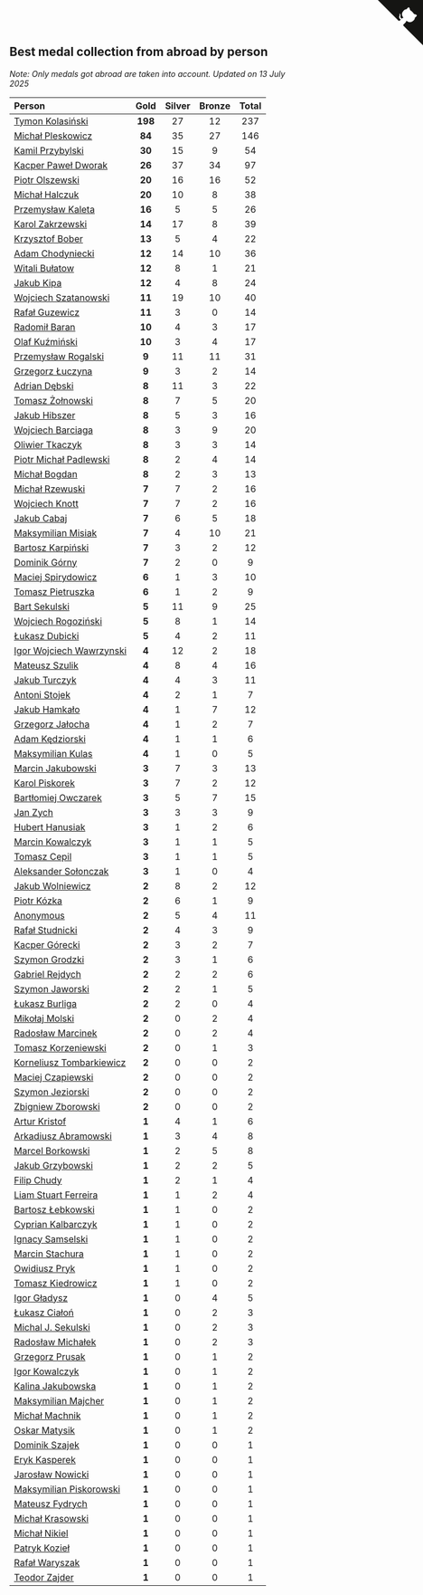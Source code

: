 ## Best medal collection from abroad by person

*Note: Only medals got abroad are taken into account.*
*Updated on 13 July 2025*

| Person | Gold | Silver | Bronze | Total |
| :--- | :--: | :--: | :--: | :--: |
| [Tymon Kolasiński](https://www.worldcubeassociation.org/persons/2016KOLA02) | **198** | 27 | 12 | 237 |
| [Michał Pleskowicz](https://www.worldcubeassociation.org/persons/2009PLES01) | **84** | 35 | 27 | 146 |
| [Kamil Przybylski](https://www.worldcubeassociation.org/persons/2016PRZY01) | **30** | 15 | 9 | 54 |
| [Kacper Paweł Dworak](https://www.worldcubeassociation.org/persons/2020DWOR01) | **26** | 37 | 34 | 97 |
| [Piotr Olszewski](https://www.worldcubeassociation.org/persons/2013OLSZ02) | **20** | 16 | 16 | 52 |
| [Michał Halczuk](https://www.worldcubeassociation.org/persons/2006HALC01) | **20** | 10 | 8 | 38 |
| [Przemysław Kaleta](https://www.worldcubeassociation.org/persons/2012KALE01) | **16** | 5 | 5 | 26 |
| [Karol Zakrzewski](https://www.worldcubeassociation.org/persons/2014ZAKR01) | **14** | 17 | 8 | 39 |
| [Krzysztof Bober](https://www.worldcubeassociation.org/persons/2013BOBE01) | **13** | 5 | 4 | 22 |
| [Adam Chodyniecki](https://www.worldcubeassociation.org/persons/2017CHOD02) | **12** | 14 | 10 | 36 |
| [Witali Bułatow](https://www.worldcubeassociation.org/persons/2015BUAT01) | **12** | 8 | 1 | 21 |
| [Jakub Kipa](https://www.worldcubeassociation.org/persons/2010KIPA01) | **12** | 4 | 8 | 24 |
| [Wojciech Szatanowski](https://www.worldcubeassociation.org/persons/2011SZAT01) | **11** | 19 | 10 | 40 |
| [Rafał Guzewicz](https://www.worldcubeassociation.org/persons/2006GUZE01) | **11** | 3 | 0 | 14 |
| [Radomił Baran](https://www.worldcubeassociation.org/persons/2020BARA02) | **10** | 4 | 3 | 17 |
| [Olaf Kuźmiński](https://www.worldcubeassociation.org/persons/2018KUZM02) | **10** | 3 | 4 | 17 |
| [Przemysław Rogalski](https://www.worldcubeassociation.org/persons/2013ROGA02) | **9** | 11 | 11 | 31 |
| [Grzegorz Łuczyna](https://www.worldcubeassociation.org/persons/2005LUCZ01) | **9** | 3 | 2 | 14 |
| [Adrian Dębski](https://www.worldcubeassociation.org/persons/2017DEBS01) | **8** | 11 | 3 | 22 |
| [Tomasz Żołnowski](https://www.worldcubeassociation.org/persons/2005ZOLN01) | **8** | 7 | 5 | 20 |
| [Jakub Hibszer](https://www.worldcubeassociation.org/persons/2018HIBS01) | **8** | 5 | 3 | 16 |
| [Wojciech Barciaga](https://www.worldcubeassociation.org/persons/2013BARC03) | **8** | 3 | 9 | 20 |
| [Oliwier Tkaczyk](https://www.worldcubeassociation.org/persons/2017TKAC04) | **8** | 3 | 3 | 14 |
| [Piotr Michał Padlewski](https://www.worldcubeassociation.org/persons/2008PADL01) | **8** | 2 | 4 | 14 |
| [Michał Bogdan](https://www.worldcubeassociation.org/persons/2012BOGD01) | **8** | 2 | 3 | 13 |
| [Michał Rzewuski](https://www.worldcubeassociation.org/persons/2014RZEW01) | **7** | 7 | 2 | 16 |
| [Wojciech Knott](https://www.worldcubeassociation.org/persons/2011KNOT01) | **7** | 7 | 2 | 16 |
| [Jakub Cabaj](https://www.worldcubeassociation.org/persons/2008CABA03) | **7** | 6 | 5 | 18 |
| [Maksymilian Misiak](https://www.worldcubeassociation.org/persons/2017MISI01) | **7** | 4 | 10 | 21 |
| [Bartosz Karpiński](https://www.worldcubeassociation.org/persons/2019KARP03) | **7** | 3 | 2 | 12 |
| [Dominik Górny](https://www.worldcubeassociation.org/persons/2015GORN01) | **7** | 2 | 0 | 9 |
| [Maciej Spirydowicz](https://www.worldcubeassociation.org/persons/2020SPIR01) | **6** | 1 | 3 | 10 |
| [Tomasz Pietruszka](https://www.worldcubeassociation.org/persons/2021PIET01) | **6** | 1 | 2 | 9 |
| [Bart Sekulski](https://www.worldcubeassociation.org/persons/2013SEKU01) | **5** | 11 | 9 | 25 |
| [Wojciech Rogoziński](https://www.worldcubeassociation.org/persons/2019ROGO04) | **5** | 8 | 1 | 14 |
| [Łukasz Dubicki](https://www.worldcubeassociation.org/persons/2018DUBI01) | **5** | 4 | 2 | 11 |
| [Igor Wojciech Wawrzynski](https://www.worldcubeassociation.org/persons/2019WAWR01) | **4** | 12 | 2 | 18 |
| [Mateusz Szulik](https://www.worldcubeassociation.org/persons/2017SZUL01) | **4** | 8 | 4 | 16 |
| [Jakub Turczyk](https://www.worldcubeassociation.org/persons/2022TURC02) | **4** | 4 | 3 | 11 |
| [Antoni Stojek](https://www.worldcubeassociation.org/persons/2022STOJ03) | **4** | 2 | 1 | 7 |
| [Jakub Hamkało](https://www.worldcubeassociation.org/persons/2018HAMK01) | **4** | 1 | 7 | 12 |
| [Grzegorz Jałocha](https://www.worldcubeassociation.org/persons/2012JALO01) | **4** | 1 | 2 | 7 |
| [Adam Kędziorski](https://www.worldcubeassociation.org/persons/2019KEDZ01) | **4** | 1 | 1 | 6 |
| [Maksymilian Kulas](https://www.worldcubeassociation.org/persons/2021KULA02) | **4** | 1 | 0 | 5 |
| [Marcin Jakubowski](https://www.worldcubeassociation.org/persons/2007JAKU01) | **3** | 7 | 3 | 13 |
| [Karol Piskorek](https://www.worldcubeassociation.org/persons/2021PISK01) | **3** | 7 | 2 | 12 |
| [Bartłomiej Owczarek](https://www.worldcubeassociation.org/persons/2013OWCZ01) | **3** | 5 | 7 | 15 |
| [Jan Zych](https://www.worldcubeassociation.org/persons/2014ZYCH01) | **3** | 3 | 3 | 9 |
| [Hubert Hanusiak](https://www.worldcubeassociation.org/persons/2013HANU01) | **3** | 1 | 2 | 6 |
| [Marcin Kowalczyk](https://www.worldcubeassociation.org/persons/2011KOWA01) | **3** | 1 | 1 | 5 |
| [Tomasz Cepil](https://www.worldcubeassociation.org/persons/2018CEPI01) | **3** | 1 | 1 | 5 |
| [Aleksander Sołonczak](https://www.worldcubeassociation.org/persons/2022SOLO01) | **3** | 1 | 0 | 4 |
| [Jakub Wolniewicz](https://www.worldcubeassociation.org/persons/2012WOLN01) | **2** | 8 | 2 | 12 |
| [Piotr Kózka](https://www.worldcubeassociation.org/persons/2005KOZK01) | **2** | 6 | 1 | 9 |
| [Anonymous](https://www.worldcubeassociation.org/persons/2017ANON13) | **2** | 5 | 4 | 11 |
| [Rafał Studnicki](https://www.worldcubeassociation.org/persons/2005STUD01) | **2** | 4 | 3 | 9 |
| [Kacper Górecki](https://www.worldcubeassociation.org/persons/2021GORE01) | **2** | 3 | 2 | 7 |
| [Szymon Grodzki](https://www.worldcubeassociation.org/persons/2020GROD01) | **2** | 3 | 1 | 6 |
| [Gabriel Rejdych](https://www.worldcubeassociation.org/persons/2020REJD01) | **2** | 2 | 2 | 6 |
| [Szymon Jaworski](https://www.worldcubeassociation.org/persons/2021JAWO01) | **2** | 2 | 1 | 5 |
| [Łukasz Burliga](https://www.worldcubeassociation.org/persons/2013BURL01) | **2** | 2 | 0 | 4 |
| [Mikołaj Molski](https://www.worldcubeassociation.org/persons/2015MOLS01) | **2** | 0 | 2 | 4 |
| [Radosław Marcinek](https://www.worldcubeassociation.org/persons/2022MARC05) | **2** | 0 | 2 | 4 |
| [Tomasz Korzeniewski](https://www.worldcubeassociation.org/persons/2007KORZ01) | **2** | 0 | 1 | 3 |
| [Korneliusz Tombarkiewicz](https://www.worldcubeassociation.org/persons/2009TOMB01) | **2** | 0 | 0 | 2 |
| [Maciej Czapiewski](https://www.worldcubeassociation.org/persons/2014CZAP01) | **2** | 0 | 0 | 2 |
| [Szymon Jeziorski](https://www.worldcubeassociation.org/persons/2013JEZI01) | **2** | 0 | 0 | 2 |
| [Zbigniew Zborowski](https://www.worldcubeassociation.org/persons/2003ZBOR02) | **2** | 0 | 0 | 2 |
| [Artur Kristof](https://www.worldcubeassociation.org/persons/2012KRIS12) | **1** | 4 | 1 | 6 |
| [Arkadiusz Abramowski](https://www.worldcubeassociation.org/persons/2014ABRA01) | **1** | 3 | 4 | 8 |
| [Marcel Borkowski](https://www.worldcubeassociation.org/persons/2023BORK01) | **1** | 2 | 5 | 8 |
| [Jakub Grzybowski](https://www.worldcubeassociation.org/persons/2017GRZY02) | **1** | 2 | 2 | 5 |
| [Filip Chudy](https://www.worldcubeassociation.org/persons/2022CHUD02) | **1** | 2 | 1 | 4 |
| [Liam Stuart Ferreira](https://www.worldcubeassociation.org/persons/2022FERR14) | **1** | 1 | 2 | 4 |
| [Bartosz Łebkowski](https://www.worldcubeassociation.org/persons/2021LEBK01) | **1** | 1 | 0 | 2 |
| [Cyprian Kalbarczyk](https://www.worldcubeassociation.org/persons/2016KALB01) | **1** | 1 | 0 | 2 |
| [Ignacy Samselski](https://www.worldcubeassociation.org/persons/2022SAMS03) | **1** | 1 | 0 | 2 |
| [Marcin Stachura](https://www.worldcubeassociation.org/persons/2011STAC01) | **1** | 1 | 0 | 2 |
| [Owidiusz Pryk](https://www.worldcubeassociation.org/persons/2008PRYK01) | **1** | 1 | 0 | 2 |
| [Tomasz Kiedrowicz](https://www.worldcubeassociation.org/persons/2006KIED01) | **1** | 1 | 0 | 2 |
| [Igor Gładysz](https://www.worldcubeassociation.org/persons/2022GLAD01) | **1** | 0 | 4 | 5 |
| [Łukasz Ciałoń](https://www.worldcubeassociation.org/persons/2005CIAL02) | **1** | 0 | 2 | 3 |
| [Michal J. Sekulski](https://www.worldcubeassociation.org/persons/2023SEKU01) | **1** | 0 | 2 | 3 |
| [Radosław Michałek](https://www.worldcubeassociation.org/persons/2021MICH03) | **1** | 0 | 2 | 3 |
| [Grzegorz Prusak](https://www.worldcubeassociation.org/persons/2006PRUS01) | **1** | 0 | 1 | 2 |
| [Igor Kowalczyk](https://www.worldcubeassociation.org/persons/2013KOWA04) | **1** | 0 | 1 | 2 |
| [Kalina Jakubowska](https://www.worldcubeassociation.org/persons/2009BRZE01) | **1** | 0 | 1 | 2 |
| [Maksymilian Majcher](https://www.worldcubeassociation.org/persons/2011MAJC01) | **1** | 0 | 1 | 2 |
| [Michał Machnik](https://www.worldcubeassociation.org/persons/2022MACH14) | **1** | 0 | 1 | 2 |
| [Oskar Matysik](https://www.worldcubeassociation.org/persons/2019MATY01) | **1** | 0 | 1 | 2 |
| [Dominik Szajek](https://www.worldcubeassociation.org/persons/2023SZAJ01) | **1** | 0 | 0 | 1 |
| [Eryk Kasperek](https://www.worldcubeassociation.org/persons/2021KASP01) | **1** | 0 | 0 | 1 |
| [Jarosław Nowicki](https://www.worldcubeassociation.org/persons/2004NOWI01) | **1** | 0 | 0 | 1 |
| [Maksymilian Piskorowski](https://www.worldcubeassociation.org/persons/2017PISK01) | **1** | 0 | 0 | 1 |
| [Mateusz Fydrych](https://www.worldcubeassociation.org/persons/2011FYDR01) | **1** | 0 | 0 | 1 |
| [Michał Krasowski](https://www.worldcubeassociation.org/persons/2013KRAS02) | **1** | 0 | 0 | 1 |
| [Michał Nikiel](https://www.worldcubeassociation.org/persons/2011NIKI01) | **1** | 0 | 0 | 1 |
| [Patryk Kozieł](https://www.worldcubeassociation.org/persons/2014KOZI01) | **1** | 0 | 0 | 1 |
| [Rafał Waryszak](https://www.worldcubeassociation.org/persons/2013WARY01) | **1** | 0 | 0 | 1 |
| [Teodor Zajder](https://www.worldcubeassociation.org/persons/2021ZAJD03) | **1** | 0 | 0 | 1 |


<a href="https://github.com/maxidragon/wca_statistics_pl" class="github-corner" aria-label="View source on Github"><svg width="80" height="80" viewBox="0 0 250 250" style="fill:#151513; color:#fff; position: absolute; top: 0; border: 0; right: 0;" aria-hidden="true"><path d="M0,0 L115,115 L130,115 L142,142 L250,250 L250,0 Z"></path><path d="M128.3,109.0 C113.8,99.7 119.0,89.6 119.0,89.6 C122.0,82.7 120.5,78.6 120.5,78.6 C119.2,72.0 123.4,76.3 123.4,76.3 C127.3,80.9 125.5,87.3 125.5,87.3 C122.9,97.6 130.6,101.9 134.4,103.2" fill="currentColor" style="transform-origin: 130px 106px;" class="octo-arm"></path><path d="M115.0,115.0 C114.9,115.1 118.7,116.5 119.8,115.4 L133.7,101.6 C136.9,99.2 139.9,98.4 142.2,98.6 C133.8,88.0 127.5,74.4 143.8,58.0 C148.5,53.4 154.0,51.2 159.7,51.0 C160.3,49.4 163.2,43.6 171.4,40.1 C171.4,40.1 176.1,42.5 178.8,56.2 C183.1,58.6 187.2,61.8 190.9,65.4 C194.5,69.0 197.7,73.2 200.1,77.6 C213.8,80.2 216.3,84.9 216.3,84.9 C212.7,93.1 206.9,96.0 205.4,96.6 C205.1,102.4 203.0,107.8 198.3,112.5 C181.9,128.9 168.3,122.5 157.7,114.1 C157.9,116.9 156.7,120.9 152.7,124.9 L141.0,136.5 C139.8,137.7 141.6,141.9 141.8,141.8 Z" fill="currentColor" class="octo-body"></path></svg></a><style>.github-corner:hover .octo-arm{animation:octocat-wave 560ms ease-in-out}@keyframes octocat-wave{0%,100%{transform:rotate(0)}20%,60%{transform:rotate(-25deg)}40%,80%{transform:rotate(10deg)}}@media (max-width:500px){.github-corner:hover .octo-arm{animation:none}.github-corner .octo-arm{animation:octocat-wave 560ms ease-in-out}}</style>
